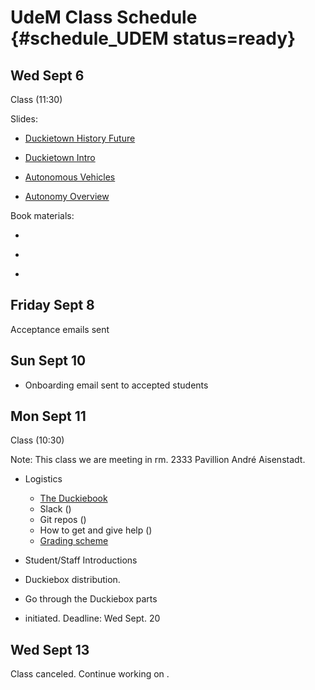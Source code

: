 # UdeM Class Schedule {#schedule_UDEM status=ready}

## Wed Sept 6

Class (11:30)

Slides:

* [Duckietown History Future](https://github.com/duckietown/lectures/blob/master/duckietown_history_future.key)

* [Duckietown Intro](https://github.com/duckietown/lectures/blob/master/duckietown_intro.key)

* [Autonomous Vehicles](https://github.com/duckietown/lectures/blob/master/autonomous_vehicles.key)

* [Autonomy Overview](https://github.com/duckietown/lectures/blob/master/autonomy_overview.key)

Book materials:

* [](#part:duckietown-project)

* [](#autonomous-vehicles)

* [](#autonomy-overview)

## Friday Sept 8

Acceptance emails sent

## Sun Sept 10

* Onboarding email sent to accepted students

## Mon Sept 11

Class (10:30)

Note: This class we are meeting in rm. 2333 Pavillion André Aisenstadt.

* Logistics
  * [The Duckiebook](http://book.duckietown.org/fall2017/duckiebook/index.html)
  * Slack ([](#slack_channels))
  * Git repos ([](#fall2017-git))
  * How to get and give help ([](#help))
  * [Grading scheme](http://duckietown.org/classes/2017/17-Montreal/description/)

* Student/Staff Introductions

* Duckiebox distribution.

* Go through the Duckiebox parts

* [](#checkoff_assembly_configuration) initiated.
Deadline: Wed Sept. 20

## Wed Sept 13

Class canceled.
Continue working on [](#checkoff_assembly_configuration).
